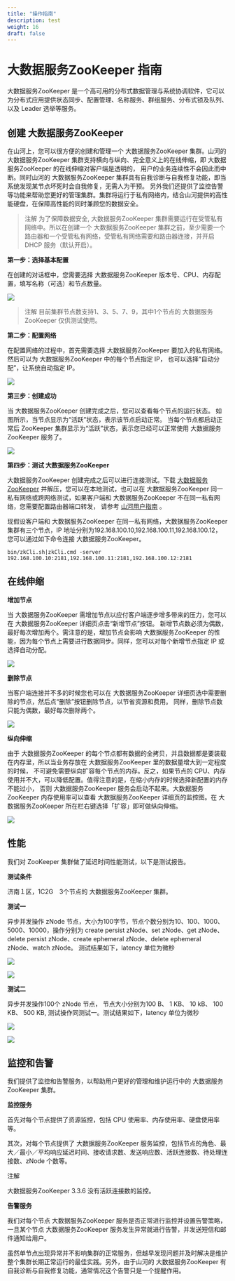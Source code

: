 ```yaml
---
title: "操作指南"
description: test
weight: 16
draft: false
---
```


# 大数据服务ZooKeeper 指南

大数据服务ZooKeeper 是一个高可用的分布式数据管理与系统协调软件，它可以为分布式应用提供状态同步、配置管理、名称服务、群组服务、分布式锁及队列、以及 Leader 选举等服务。

## 创建 大数据服务ZooKeeper

在山河上，您可以很方便的创建和管理一个 大数据服务ZooKeeper 集群。山河的 大数据服务ZooKeeper 集群支持横向与纵向、完全意义上的在线伸缩，即 大数据服务ZooKeeper 的在线伸缩对客户端是透明的， 用户的业务连续性不会因此而中断。同时山河的 大数据服务ZooKeeper 集群具有自我诊断与自我修复功能，即当系统发现某节点坏死时会自我修复，无需人为干预。 另外我们还提供了监控告警等功能来帮助您更好的管理集群。集群将运行于私有网络内，结合山河提供的高性能硬盘，在保障高性能的同时兼顾您的数据安全。

>注解
为了保障数据安全, 大数据服务ZooKeeper 集群需要运行在受管私有网络中。所以在创建一个 大数据服务ZooKeeper 集群之前，至少需要一个路由器和一个受管私有网络，受管私有网络需要和路由器连接，并开启 DHCP 服务（默认开启）。

**第一步：选择基本配置**

在创建的对话框中，您需要选择 大数据服务ZooKeeper 版本号、CPU、内存配置，填写名称（可选）和节点数量。

![](../_images/create_zk_1.png)

>注解
目前集群节点数支持1、3、5、7、9，其中1个节点的 大数据服务ZooKeeper 仅供测试使用。

**第二步：配置网络**

在配置网络的过程中，首先需要选择 大数据服务ZooKeeper 要加入的私有网络。 然后可以为 大数据服务ZooKeeper 中的每个节点指定 IP， 也可以选择“自动分配”，让系统自动指定 IP。

![](../_images/create_zk_2.png)

**第三步：创建成功**

当 大数据服务ZooKeeper 创建完成之后，您可以查看每个节点的运行状态。 如图所示，当节点显示为“活跃”状态，表示该节点启动正常。 当每个节点都启动正常后 ZooKeeper 集群显示为“活跃”状态，表示您已经可以正常使用 大数据服务ZooKeeper 服务了。

![](../_images/create_zk_3.png)

**第四步：测试 大数据服务ZooKeeper**

大数据服务ZooKeeper 创建完成之后可以进行连接测试。下载 [大数据服务ZooKeeper](http://zookeeper.apache.org/releases.html) 并解压，您可以在本地测试，也可以在 大数据服务ZooKeeper 同一私有网络或跨网络测试，如果客户端和 大数据服务ZooKeeper 不在同一私有网络，您需要配置路由器端口转发， 请参考 [山河用户指南](https://docsv3.shanhe.com/network/vpc/manual/base/#管理配置) 。

现假设客户端和 大数据服务ZooKeeper 在同一私有网络，大数据服务ZooKeeper 集群有三个节点，IP 地址分别为192.168.100.10,192.168.100.11,192.168.100.12， 您可以通过如下命令连接 大数据服务ZooKeeper。

```
bin/zkCli.sh|zkCli.cmd -server 192.168.100.10:2181,192.168.100.11:2181,192.168.100.12:2181
```

## 在线伸缩

**增加节点**

当 大数据服务ZooKeeper 需增加节点以应付客户端逐步增多带来的压力，您可以在 大数据服务ZooKeeper 详细页点击“新增节点”按钮。 新增节点数必须为偶数，最好每次增加两个。需注意的是，增加节点会影响 大数据服务ZooKeeper 的性能，因为每个节点上需要进行数据同步。同样，您可以对每个新增节点指定 IP 或选择自动分配。

![](../_images/add_zk_node.png)

**删除节点**

当客户端连接并不多的时候您也可以在 大数据服务ZooKeeper 详细页选中需要删除的节点，然后点“删除”按钮删除节点，以节省资源和费用。 同样，删除节点数只能为偶数，最好每次删除两个。

![](../_images/delete_zk_node.png)

**纵向伸缩**

由于 大数据服务ZooKeeper 的每个节点都有数据的全拷贝，并且数据都是要装载在内存里，所以当业务存放在 大数据服务ZooKeeper 里的数据量增大到一定程度的时候， 不可避免需要纵向扩容每个节点的内存。反之，如果节点的 CPU、内存使用并不大，可以降低配置。值得注意的是，在缩小内存的时候选择新配置的内存不能过小， 否则 大数据服务ZooKeeper 服务会启动不起来。大数据服务ZooKeeper 内存使用率可以查看 大数据服务ZooKeeper 详细页的监控图。在 大数据服务ZooKeeper 所在栏右键选择「扩容」即可做纵向伸缩。

![](../_images/resize_zk.png)

## 性能

我们对 ZooKeeper 集群做了延迟时间性能测试，以下是测试报告。

**测试条件**

济南１区，1C2G　3个节点的 大数据服务ZooKeeper 集群。

**测试一**

异步并发操作 zNode 节点，大小为100字节，节点个数分别为10、100、1000、5000、10000，操作分别为 create persist zNode、set zNode、get zNode、delete persist zNode、create ephemeral zNode、delete ephemeral zNode、watch zNode。 测试结果如下，latency 单位为微秒

![](../_images/zk_benchmark_table1.png)

![](../_images/zk_benchmark_chart1.png)

**测试二**

异步并发操作100个 zNode 节点， 节点大小分别为100 B、 1 KB、 10 kB、 100 KB、 500 KB, 测试操作同测试一。测试结果如下，latency 单位为微秒

![](../_images/zk_benchmark_table2.png)

![](../_images/zk_benchmark_chart2.png)

## 监控和告警

我们提供了监控和告警服务，以帮助用户更好的管理和维护运行中的 大数据服务ZooKeeper 集群。

**监控服务**

首先对每个节点提供了资源监控，包括 CPU 使用率、内存使用率、硬盘使用率等。

其次，对每个节点提供了 大数据服务ZooKeeper 服务监控，包括节点的角色、最大／最小／平均响应延迟时间、接收请求数、发送响应数、活跃连接数、待处理连接数、zNode 个数等。

注解

大数据服务ZooKeeper 3.3.6 没有活跃连接数的监控。

**告警服务**

我们对每个节点 大数据服务ZooKeeper 服务是否正常进行监控并设置告警策略，一旦某个节点 大数据服务ZooKeeper 服务发生异常就进行告警，并发送短信和邮件通知给用户。

虽然单节点出现异常并不影响集群的正常服务，但越早发现问题并及时解决是维护整个集群长期正常运行的最佳实践。另外，由于山河的 大数据服务ZooKeeper 有自我诊断与自我修复功能，通常情况这个告警只是一个提醒作用。

